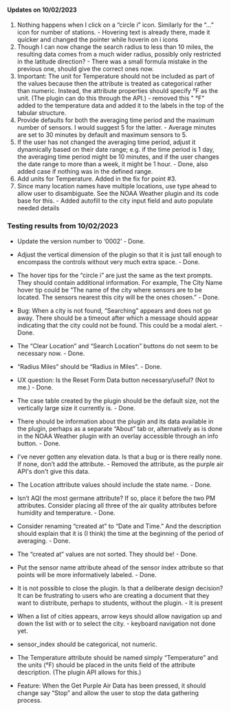 #### Updates on 10/02/2023

1. Nothing happens when I click on a “circle i” icon. Similarly for the “…” icon for number of stations. - Hovering text is already there, made it quicker and changed the pointer while hoverin on i icons
2. Though I can now change the search radius to less than 10 miles, the resulting data comes from a much wider radius, possibly only restricted in the latitude direction? - There was a small formula mistake in the previous one, should give the correct ones now.
3. Important: The unit for Temperature should not be included as part of the values because then the attribute is treated as categorical rather than numeric. Instead, the attribute properties should specify °F as the unit. (The plugin can do this through the API.) - removed this " °F" added to the temperature data and added it to the labels in the top of the tabular structure.
4. Provide defaults for both the averaging time period and the maximum number of sensors. I would suggest 5 for the latter. - Average minutes are set to 30 minutes by default and maximum sensors to 5.
5. If the user has not changed the averaging time period, adjust it dynamically based on their date range; e.g. if the time period is 1 day, the averaging time period might be 10 minutes, and if the user changes the date range to more than a week, it might be 1 hour. - Done, also added case if nothing was in the defined range.
6. Add units for Temperature. Added in the fix for point #3.
7. Since many location names have multiple locations, use type ahead to allow user to disambiguate. See the NOAA Weather plugin and its code base for this. - Added autofill to the city input field and auto populate needed details


### Testing results from 10/02/2023
- Update the version number to ‘0002’ - Done.
- Adjust the vertical dimension of the plugin so that it is just tall enough to encompass the controls without very much extra space. - Done.
- The hover tips for the “circle i” are just the same as the text prompts. They should contain additional information. For example, The City Name hover tip could be “The name of the city where sensors are to be located. The sensors nearest this city will be the ones chosen.” - Done.
- Bug: When a city is not found, “Searching” appears and does not go away. There should be a timeout after which a message should appear indicating that the city could not be found. This could be a modal alert. - Done.
- The “Clear Location” and “Search Location” buttons do not seem to be necessary now. - Done.
- “Radius Miles” should be “Radius in Miles”. - Done.
- UX question: Is the Reset Form Data button necessary/useful? (Not to me.) - Done.
- The case table created by the plugin should be the default size, not the vertically large size it currently is. - Done.
- There should be information about the plugin and its data available in the plugin, perhaps as a separate “About” tab or, alternatively as is done in the NOAA Weather plugin with an overlay accessible through an info button. - Done.
- I’ve never gotten any elevation data. Is that a bug or is there really none. If none, don’t add the attribute. - Removed the attribute, as the purple air API's don't give this data.
- The Location attribute values should include the state name. - Done.
- Isn’t AQI the most germane attribute? If so, place it before the two PM attributes. Consider placing all three of the air quality attributes before humidity and temperature. - Done.
- Consider renaming “created at” to “Date and Time.” And the description should explain that it is (I think) the time at the beginning of the period of averaging. - Done.
- The “created at” values are not sorted. They should be! - Done.
- Put the sensor name attribute ahead of the sensor index attribute so that points will be more informatively labeled. - Done.

- It is not possible to close the plugin. Is that a deliberate design decision? It can be frustrating to users who are creating a document that they want to distribute, perhaps to students, without the plugin. - It is present
- When a list of cities appears, arrow keys should allow navigation up and down the list with <return> or <enter> to select the city. - keyboard navigation not done yet.
- sensor_index should be categorical, not numeric.
- The Temperature attribute should be named simply “Temperature” and the units (°F) should be placed in the units field of the attribute description. (The plugin API allows for this.)
- Feature: When the Get Purple Air Data has been pressed, it should change say “Stop” and allow the user to stop the data gathering process.